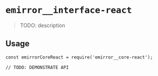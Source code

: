 # `emirror__interface-react`

> TODO: description

## Usage

```
const emirrorCoreReact = require('emirror__core-react');

// TODO: DEMONSTRATE API
```
